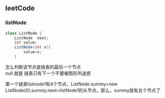 ##  leetCode

### listNode

```java
class ListNode {
    ListNode  next;
    int value;
    ListNode(int x){
        value=x;
    }
``` 
怎么判断该节点是链表的最后一个节点  
null 就是 
链表只有下一个不要被图形所迷惑

第一个链表listnode1有4个节点，ListNode summy=new ListNode(0),summy.next=listNode1的头节点，那么，summy就有五个节点了